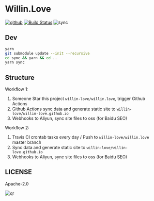 # Willin.Love

[![github](https://img.shields.io/github/followers/willin.svg?style=social&label=Followers)](https://github.com/willin) [![Build Status](https://travis-ci.org/willin-love/willin.love.svg?branch=master)](https://travis-ci.org/willin-love/willin.love) ![sync](https://github.com/willin-love/willin.love/workflows/sync/badge.svg?branch=master)

## Dev

```bash
yarn
git submodule update --init --recursive
cd sync && yarn && cd ..
yarn sync
```

## Structure

Workflow 1:

1. Someone Star this project `willin-love/willin.love`, trigger Github Actions
2. Github Actions sync data and generate static site to `willin-love/willin-love.github.io`
3. Webhooks to Aliyun, sync site files to oss (for Baidu SEO)

Workflow 2:

1. Travis CI crontab tasks every day / Push to `willin-love/willin.love` master branch
2. Sync data and generate static site to `willin-love/willin-love.github.io`
3. Webhooks to Aliyun, sync site files to oss (for Baidu SEO)

## LICENSE

Apache-2.0

![qr](https://user-images.githubusercontent.com/1890238/89126156-0f3eeb80-d516-11ea-9046-5a3a5d59b86b.png)
